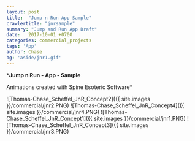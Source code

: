 ```yaml
---
layout: post
title:  "Jump n Run App Sample"
crawlertitle: "jnrsample"
summary: "Jump and Run App Draft"
date:   2017-10-01 +0700
categories: commercial_projects
tags: 'App'
author: Chase
bg: 'aside/jnr1.gif'
---
```

*__Jump n Run - App - Sample__ <br>

Animations created with Spine Esoteric Software*



![Thomas-Chase_Scheffel_JnR_Concept2]({{ site.images }}/commercial/jnr2.PNG)
![Thomas-Chase_Scheffel_JnR_Concept4]({{ site.images }}/commercial/jnr4.PNG)
![Thomas-Chase_Scheffel_JnR_Concept1]({{ site.images }}/commercial/jnr1.PNG)
![Thomas-Chase_Scheffel_JnR_Concept3]({{ site.images }}/commercial/jnr3.PNG)




